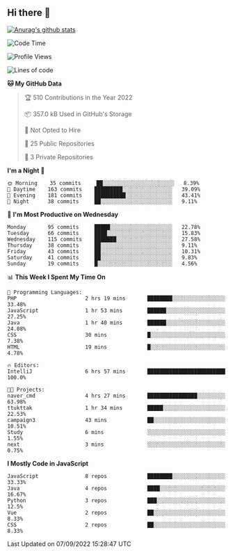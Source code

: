 ## Hi there 👋

[![Anurag's github stats](https://github-readme-stats.vercel.app/api?username=Songwonseok)](https://github.com/anuraghazra/github-readme-stats)



<!--START_SECTION:waka-->
![Code Time](http://img.shields.io/badge/Code%20Time-1%2C744%20hrs%2010%20mins-blue)

![Profile Views](http://img.shields.io/badge/Profile%20Views-0-blue)

![Lines of code](https://img.shields.io/badge/From%20Hello%20World%20I%27ve%20Written-3%20Million%20lines%20of%20code-blue)

**🐱 My GitHub Data** 

> 🏆 510 Contributions in the Year 2022
 > 
> 📦 357.0 kB Used in GitHub's Storage 
 > 
> 🚫 Not Opted to Hire
 > 
> 📜 25 Public Repositories 
 > 
> 🔑 3 Private Repositories  
 > 
**I'm a Night 🦉** 

```text
🌞 Morning    35 commits     ██░░░░░░░░░░░░░░░░░░░░░░░   8.39% 
🌆 Daytime    163 commits    █████████░░░░░░░░░░░░░░░░   39.09% 
🌃 Evening    181 commits    ██████████░░░░░░░░░░░░░░░   43.41% 
🌙 Night      38 commits     ██░░░░░░░░░░░░░░░░░░░░░░░   9.11%

```
📅 **I'm Most Productive on Wednesday** 

```text
Monday       95 commits     █████░░░░░░░░░░░░░░░░░░░░   22.78% 
Tuesday      66 commits     ████░░░░░░░░░░░░░░░░░░░░░   15.83% 
Wednesday    115 commits    ███████░░░░░░░░░░░░░░░░░░   27.58% 
Thursday     38 commits     ██░░░░░░░░░░░░░░░░░░░░░░░   9.11% 
Friday       43 commits     ██░░░░░░░░░░░░░░░░░░░░░░░   10.31% 
Saturday     41 commits     ██░░░░░░░░░░░░░░░░░░░░░░░   9.83% 
Sunday       19 commits     █░░░░░░░░░░░░░░░░░░░░░░░░   4.56%

```


📊 **This Week I Spent My Time On** 

```text
💬 Programming Languages: 
PHP                      2 hrs 19 mins       ████████░░░░░░░░░░░░░░░░░   33.48% 
JavaScript               1 hr 53 mins        ██████░░░░░░░░░░░░░░░░░░░   27.25% 
Java                     1 hr 40 mins        ██████░░░░░░░░░░░░░░░░░░░   24.08% 
CSS                      30 mins             █░░░░░░░░░░░░░░░░░░░░░░░░   7.38% 
HTML                     19 mins             █░░░░░░░░░░░░░░░░░░░░░░░░   4.78%

🔥 Editors: 
IntelliJ                 6 hrs 57 mins       █████████████████████████   100.0%

🐱‍💻 Projects: 
naver_cmd                4 hrs 27 mins       ████████████████░░░░░░░░░   63.98% 
ttukttak                 1 hr 34 mins        █████░░░░░░░░░░░░░░░░░░░░   22.53% 
campaign3                43 mins             ██░░░░░░░░░░░░░░░░░░░░░░░   10.51% 
Study                    6 mins              ░░░░░░░░░░░░░░░░░░░░░░░░░   1.55% 
next                     3 mins              ░░░░░░░░░░░░░░░░░░░░░░░░░   0.75%

```

**I Mostly Code in JavaScript** 

```text
JavaScript               8 repos             ████████░░░░░░░░░░░░░░░░░   33.33% 
Java                     4 repos             ████░░░░░░░░░░░░░░░░░░░░░   16.67% 
Python                   3 repos             ███░░░░░░░░░░░░░░░░░░░░░░   12.5% 
Vue                      2 repos             ██░░░░░░░░░░░░░░░░░░░░░░░   8.33% 
CSS                      2 repos             ██░░░░░░░░░░░░░░░░░░░░░░░   8.33%

```



 Last Updated on 07/09/2022 15:28:47 UTC
<!--END_SECTION:waka-->
